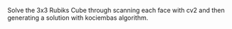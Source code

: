 Solve the 3x3 Rubiks Cube through scanning each face with cv2 and then generating a solution with kociembas algorithm.